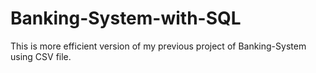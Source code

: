 # Banking-System-with-SQL
This is more efficient version of my previous project of Banking-System using CSV file.
